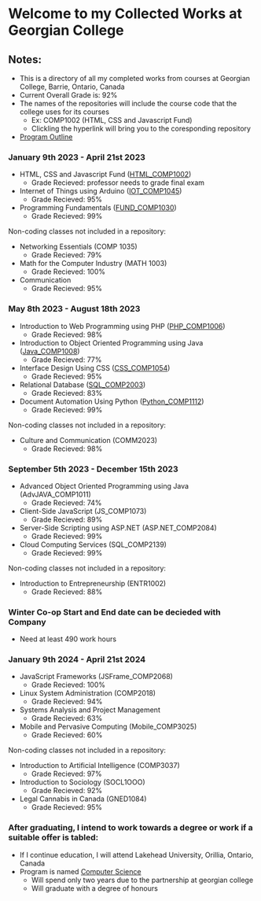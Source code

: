 # Welcome to my Collected Works at Georgian College

## Notes:
- This is a directory of all my completed works from courses at Georgian College, Barrie, Ontario, Canada
- Current Overall Grade is: 92%
- The names of the repositories will include the course code that the college uses for its courses
  - Ex: COMP1002 (HTML, CSS and Javascript Fund)
  - Clickling the hyperlink will bring you to the coresponding repository
- [Program Outline](https://cat.georgiancollege.ca/programs/cmpg/)

### January 9th 2023 - April 21st 2023
- HTML, CSS and Javascript Fund ([HTML_COMP1002](https://github.com/matthewantonis-georgiancollege/HTML_COMP1002))
  - Grade Recieved: professor needs to grade final exam
- Internet of Things using Arduino ([IOT_COMP1045](https://github.com/matthewantonis-georgiancollege/IOT_COMP1045))
  - Grade Recieved: 95%
- Programming Fundamentals ([FUND_COMP1030](https://github.com/matthewantonis-georgiancollege/FUND_COMP1030))
  - Grade Recieved: 99%

Non-coding classes not included in a repository: 
- Networking Essentials (COMP 1035)
  - Grade Recieved: 79%
- Math for the Computer Industry (MATH 1003)
  - Grade Recieved: 100%
- Communication
  -  Grade Recieved: 95%

### May 8th 2023 - August 18th 2023
- Introduction to Web Programming using PHP ([PHP_COMP1006](https://github.com/matthewantonis-georgiancollege/PHP_COMP1006))
  - Grade Recieved: 98%
- Introduction to Object Oriented Programming using Java ([Java_COMP1008](https://github.com/matthewantonis-georgiancollege/Java_COMP1008))
  - Grade Recieved: 77%
- Interface Design Using CSS ([CSS_COMP1054](https://github.com/matthewantonis-georgiancollege/CSS_COMP1054))
  - Grade Recieved: 95%
- Relational Database ([SQL_COMP2003](https://github.com/matthewantonis-georgiancollege/SQL_COMP2003))
  - Grade Recieved: 83%
- Document Automation Using Python ([Python_COMP1112](https://github.com/matthewantonis-georgiancollege/Python_COMP1112))
  - Grade Recieved: 99%

Non-coding classes not included in a repository: 
- Culture and Communication (COMM2023)
  - Grade Recieved: 98%

### September 5th 2023 - December 15th 2023
- Advanced Object Oriented Programming using Java (AdvJAVA_COMP1011)
  - Grade Recieved: 74%
- Client-Side JavaScript (JS_COMP1073)
  - Grade Recieved: 89%
- Server-Side Scripting using ASP.NET (ASP.NET_COMP2084)
  - Grade Recieved: 99%
- Cloud Computing Services (SQL_COMP2139)
  - Grade Recieved: 99%

Non-coding classes not included in a repository: 
- Introduction to Entrepreneurship (ENTR1002)
  - Grade Recieved: 88%

### Winter Co-op Start and End date can be decieded with Company
- Need at least 490 work hours 

### January 9th 2024 - April 21st 2024
- JavaScript Frameworks (JSFrame_COMP2068)
  - Grade Recieved: 100%
- Linux System Administration (COMP2018)
  - Grade Recieved: 94%
- Systems Analysis and Project Management
  - Grade Recieved: 63%
- Mobile and Pervasive Computing (Mobile_COMP3025)
  - Grade Recieved: 60%
 
Non-coding classes not included in a repository:
- Introduction to Artificial Intelligence (COMP3037)
  - Grade Recieved: 97%  
- Introduction to Sociology (SOCL1OOO)
  - Grade Recieved: 92%
- Legal Cannabis in Canada (GNED1084)
  - Grade Recieved: 95%

### After graduating, I intend to work towards a degree or work if a suitable offer is tabled:
- If I continue education, I will attend Lakehead University, Orillia, Ontario, Canada
- Program is named [Computer Science](https://www.lakeheadgeorgian.ca/programs/computer-science/)
  - Will spend only two years due to the partnership at georgian college
  - Will graduate with a degree of honours 
